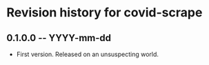 # Revision history for covid-scrape

## 0.1.0.0 -- YYYY-mm-dd

* First version. Released on an unsuspecting world.
